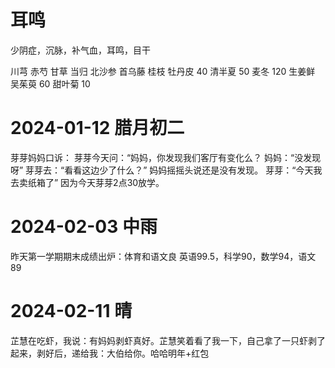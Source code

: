 # 耳鸣

少阴症，沉脉，补气血，耳鸣，目干

川芎 赤芍 甘草 当归 北沙参 首乌藤 桂枝 牡丹皮 40 清半夏 50 麦冬 120 生姜鲜 吴茱萸 60 甜叶菊 10

# 2024-01-12 腊月初二

芽芽妈妈口诉：
芽芽今天问：“妈妈，你发现我们客厅有变化么？
妈妈：“没发现呀”
芽芽去：“看看这边少了什么？”
妈妈摇摇头说还是没有发现。
芽芽：“今天我去卖纸箱了”
因为今天芽芽2点30放学。

# 2024-02-03 中雨
昨天第一学期期末成绩出炉：体育和语文良
英语99.5，科学90，数学94，语文89

# 2024-02-11 晴
芷慧在吃虾，我说：有妈妈剥虾真好。芷慧笑着看了我一下，自己拿了一只虾剥了起来，剥好后，递给我：大伯给你。哈哈明年+红包
